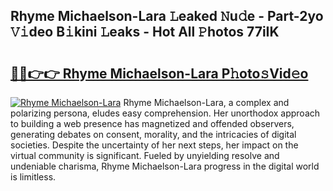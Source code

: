 ## Rhyme Michaelson-Lara 𝙻eaked 𝙽u𝚍e - Part-2yo 𝚅𝚒deo B𝚒kini 𝙻eaks - Hot All 𝙿hotos 77iIK

# <h2><a href="http://ld72cri.urlbe.top/?page=Rhyme+Michaelson-Lara">🔗🔗👉👉 Rhyme Michaelson-Lara P𝚑oto𝚜Vid𝚎o</a></h2>

[![Rhyme Michaelson-Lara](https://i.imgur.com/eBuTRDB.gif)](http://ld72cri.urlbe.top/?page=Rhyme+Michaelson-Lara)
Rhyme Michaelson-Lara, a complex and polarizing persona, eludes easy comprehension. Her unorthodox approach to building a web presence has magnetized and offended observers, generating debates on consent, morality, and the intricacies of digital societies. Despite the uncertainty of her next steps, her impact on the virtual community is significant. Fueled by unyielding resolve and undeniable charisma, Rhyme Michaelson-Lara progress in the digital world is limitless.
